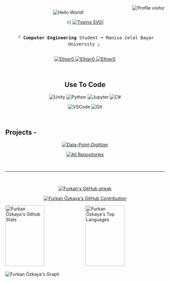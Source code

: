 <div>

<a href="https://komarev.com/ghpvc/?username=Elhier0">
  <img align="right" src="https://komarev.com/ghpvc/?username=Elhier0&label=Visitors&color=0e75b6&style=flat" alt="Profile visitor" />
</a>

</div>

<div align="center">

  ![Hello World!](https://typograssy.deno.dev/api?text=Hello%20world!&l0=1d2430&l1=850505&l2=710941&l3=67093b&l4=420526&bg=0d1117&frame=0d1117&speed=10&comment=)

</div>

<!-- Intro  -->
<div align="center">

&gt;[
[![Typing SVG](https://readme-typing-svg.demolab.com?font=Fira+Code&pause=1000&color=F7F7F7&center=true&vCenter=true&random=false&width=435&height=20&lines=Hey+There+!+I'm+Furkan+ÖZKAYA)](https://github.com/Elhier0)]
</div>

<p align="center"> 
  <samp>
    <br>
    「 <b>Computer Engineering</b> Student • Manisa Celal Bayar University 」
    <br>
    <br>
  </samp>
</p>

<p align="center">
 <a href="https://www.linkedin.com/in/furkan-%C3%B6zkaya-7250132b0/" target="_blank">
  <img src="https://img.shields.io/badge/LinkedIn-0077B5?style=for-the-badge&logo=linkedin&logoColor=white" alt="Elhier0"/>
 </a>
  <a href="https://github.com/Elhier0" target="_blank">
  <img src="https://img.shields.io/badge/GitHub-181717?style=for-the-badge&logo=github&logoColor=white" alt="Elhier0" />
</a>
 <a href="https://www.instagram.com/furkan_zky/" target="_blank">
  <img src="https://img.shields.io/badge/Instagram-fe4164?style=for-the-badge&logo=instagram&logoColor=white" alt="Elhier0" />
 </a> 
</p>

<br />

## <div align="center">Use To Code</div>

<div align="center">

![Unity](https://img.shields.io/badge/Unity-100000?style=for-the-badge&logo=unity&logoColor=white)
![Python](https://img.shields.io/badge/Python-3776AB?style=for-the-badge&logo=python&logoColor=white)
![Jupyter](https://img.shields.io/badge/Jupyter-F37626?style=for-the-badge&logo=Jupyter&logoColor=white)
![C#](https://img.shields.io/badge/C%23-239120?style=for-the-badge&logo=c-sharp&logoColor=white)

</div>

<div align="center">

![VSCode](https://img.shields.io/badge/Visual_Studio-0078d7?style=for-the-badge&logo=visual%20studio&logoColor=white)
![Git](https://img.shields.io/badge/Git-F05032?style=for-the-badge&logo=git&logoColor=white)

</div>

<br/>

## Projects -
<div align="center">
  
[![Data-Point-Digitizer](https://github-readme-stats.vercel.app/api/pin/?username=FurkanBaytak&repo=Data-Point-Digitizer&border_color=7F3FBF&bg_color=0D1117&title_color=C9D1D9&text_color=8B949E&icon_color=7F3FBF)](https://github.com/Elhier0/Data-Point-Digitizer)

</div>

<p align="center">
  <a href="https://github.com/Elhier0?tab=repositories" target="_blank">
    <img alt="All Repositories" title="All Repositories" src="https://img.shields.io/badge/All%20Repositories-181717?style=for-the-badge&logo=github&logoColor=white"/>
  </a>
</p>


<br/>
<hr/>
<br/>

<p align="center">
  <a href="https://github.com/Elhier0">
    <img src="https://github-readme-streak-stats.herokuapp.com/?user=Elhier0&theme=radical&border=7F3FBF&background=0D1117" alt="Furkan's GitHub streak"/>
  </a>
</p>

<p align="center">
  <a href="https://github.com/Elhier0">
    <img src="https://github-profile-summary-cards.vercel.app/api/cards/profile-details?username=Elhier0&theme=radical" alt="Furkan Özkaya's GitHub Contribution"/>
  </a>
</p>

<a> 
    <a href="https://github.com/Elhier0"><img alt="Furkan Özkaya's Github Stats" src="https://denvercoder1-github-readme-stats.vercel.app/api?username=Elhier0&show_icons=true&count_private=true&theme=react&border_color=7F3FBF&bg_color=0D1117&title_color=F85D7F&icon_color=F8D866" height="192px" width="49.5%"/></a>
  <a href="https://github.com/Elhier0"><img alt="Furkan Özkaya's Top Languages" src="https://denvercoder1-github-readme-stats.vercel.app/api/top-langs/?username=Elhier0&langs_count=8&layout=compact&theme=react&border_color=7F3FBF&bg_color=0D1117&title_color=F85D7F&icon_color=F8D866" height="192px" width="49.5%"/></a>
  <br/>
</a>


![Furkan Özkaya's Graph](https://github-readme-activity-graph.vercel.app/graph?username=Elhier0&custom_title=Furkan%20Ozkaya's%20GitHub%20Activity%20Graph&bg_color=0D1117&color=7F3FBF&line=7F3FBF&point=7F3FBF&area_color=FFFFFF&title_color=FFFFFF&area=true)
